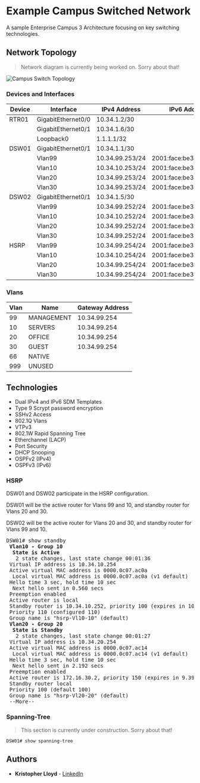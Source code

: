 # Example Campus Switched Network

A sample Enterprise Campus 3 Architecture focusing on key switching technologies.

## Network Topology

> Network diagram is currently being worked on. Sorry about that!

![Campus Switch Topology](<topology.jpg>)

### Devices and Interfaces

| Device | Interface | IPv4 Address | IPv6 Address |
| ------ | ------ | ------ |------ |
| RTR01 | GigabitEthernet0/0 | 10.34.1.2/30 |   |
|   | GigabitEthernet0/1 | 10.34.1.6/30 |   |
|   | Loopback0 | 1.1.1.1/32 |   |
| DSW01 | GigabitEthernet0/1 | 10.34.1.1/30 |   |
|   | Vlan99 | 10.34.99.253/24 | 2001:face:be34:99::fd/64 |
|   | Vlan10 | 10.34.10.253/24 | 2001:face:be34:10::fd/64 |
|   | Vlan20 | 10.34.99.253/24 | 2001:face:be34:20::fd/64 |
|   | Vlan30 | 10.34.99.253/24 | 2001:face:be34:30::fd/64 |
| DSW02 | GigabitEthernet0/1 | 10.34.1.5/30 |   |
|   | Vlan99 | 10.34.99.252/24 | 2001:face:be34:99::fc/64 |
|   | Vlan10 | 10.34.10.252/24 | 2001:face:be34:10::fc/64 |
|   | Vlan20 | 10.34.99.252/24 | 2001:face:be34:20::fc/64 |
|   | Vlan30 | 10.34.99.252/24 | 2001:face:be34:30::fc/64 |
| HSRP | Vlan99 | 10.34.99.254/24 | 2001:face:be34:99::fe/64 |
|   | Vlan10 | 10.34.10.254/24 | 2001:face:be34:10::fe/64 |
|   | Vlan20 | 10.34.99.254/24 | 2001:face:be34:20::fe/64 |
|   | Vlan30 | 10.34.99.254/24 | 2001:face:be34:30::fe/64 |

### Vlans

| Vlan | Name | Gateway Address |
| ------ | ------ | ------ |
| 99 | MANAGEMENT | 10.34.99.254 |
| 10 | SERVERS | 10.34.99.254 |
| 20 | OFFICE | 10.34.99.254 |
| 30 | GUEST | 10.34.99.254 |
| 66 | NATIVE |   |
| 999 | UNUSED |   |

## Technologies

* Dual IPv4 and IPv6 SDM Templates
* Type 9 Scrypt password encryption
* SSHv2 Access
* 802.1Q Vlans
* VTPv3
* 802.1W Rapid Spanning Tree
* Etherchannel (LACP)
* Port Security
* DHCP Snooping
* OSPFv2 (IPv4)
* OSPFv3 (IPv6)


### HSRP

DSW01 and DSW02 participate in the HSRP configuration.

DSW01 will be the active router for Vlans 99 and 10, and standby router for Vlans 20 and 30.

DSW02 will be the active router for Vlans 20 and 30, and standby router for Vlans 99 and 10.

<pre>
DSW01# show standby
 <b>Vlan10 - Group 10
  State is Active</b>
   2 state changes, last state change 00:01:36
 Virtual IP address is 10.34.10.254
 Active virtual MAC address is 0000.0c07.ac0a
  Local virtual MAC address is 0000.0c07.ac0a (v1 default)
 Hello time 3 sec, hold time 10 sec
  Next hello sent in 0.560 secs
 Preemption enabled
 Active router is local
 Standby router is 10.34.10.252, priority 100 (expires in 10.704 sec)
 Priority 110 (configured 110)
 Group name is "hsrp-Vl10-10" (default)
 <b>Vlan20 - Group 20
  State is Standby</b>
   2 state changes, last state change 00:01:27
 Virtual IP address is 10.34.20.254
 Active virtual MAC address is 0000.0c07.ac14
  Local virtual MAC address is 0000.0c07.ac14 (v1 default)
 Hello time 3 sec, hold time 10 sec
  Next hello sent in 2.192 secs
 Preemption enabled
 Active router is 172.16.30.2, priority 150 (expires in 9.392 sec)
 Standby router local
 Priority 100 (default 100)
 Group name is "hsrp-Vl20-20" (default)
 --More--
</pre>

### Spanning-Tree

> This section is currently under construction. Sorry about that!

```
DSW01# show spanning-tree
```
## Authors

* **Kristopher Lloyd** - [LinkedIn](https://www.linkedin.com/in/kris-lloyd)
